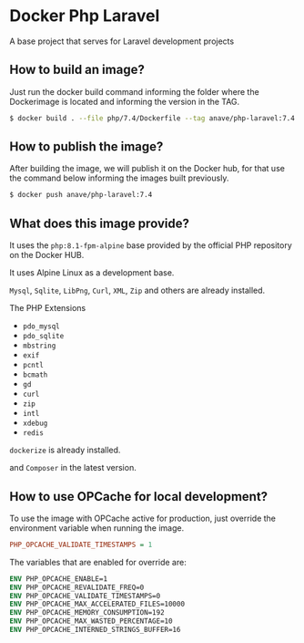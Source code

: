 # Docker Php Laravel

A base project that serves for Laravel development projects

## How to build an image?

Just run the docker build command informing the folder where the Dockerimage is located and informing the version in the
TAG.

````bash
$ docker build . --file php/7.4/Dockerfile --tag anave/php-laravel:7.4
````

## How to publish the image?

After building the image, we will publish it on the Docker hub, for that use the command below informing the images
built previously.

```bash
$ docker push anave/php-laravel:7.4
```

## What does this image provide?

It uses the `php:8.1-fpm-alpine` base provided by the official PHP repository on the Docker HUB.

It uses Alpine Linux as a development base.

`Mysql`, `Sqlite`, `LibPng`, `Curl`, `XML`, `Zip` and others are already installed.

The PHP Extensions

- `pdo_mysql`
- `pdo_sqlite`
- `mbstring`
- `exif`
- `pcntl`
- `bcmath`
- `gd`
- `curl`
- `zip`
- `intl`
- `xdebug`
- `redis`

`dockerize` is already installed.

and `Composer` in the latest version.

## How to use OPCache for local development?

To use the image with OPCache active for production, just override the environment variable when running the image.

```ini
PHP_OPCACHE_VALIDATE_TIMESTAMPS = 1
```

The variables that are enabled for override are:

```Dockerfile
ENV PHP_OPCACHE_ENABLE=1
ENV PHP_OPCACHE_REVALIDATE_FREQ=0
ENV PHP_OPCACHE_VALIDATE_TIMESTAMPS=0
ENV PHP_OPCACHE_MAX_ACCELERATED_FILES=10000
ENV PHP_OPCACHE_MEMORY_CONSUMPTION=192
ENV PHP_OPCACHE_MAX_WASTED_PERCENTAGE=10
ENV PHP_OPCACHE_INTERNED_STRINGS_BUFFER=16
```
